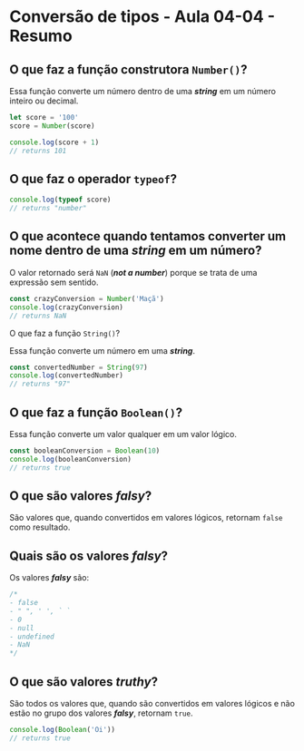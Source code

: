 # Conversão de tipos - Aula 04-04 - Resumo

## O que faz a função construtora `Number()`?

Essa função converte um número dentro de uma ***string*** em um número inteiro ou decimal.

```javascript
let score = '100'
score = Number(score)

console.log(score + 1)
// returns 101
``` 

## O que faz o operador `typeof`?

```javascript
console.log(typeof score)
// returns "number"
```

## O que acontece quando tentamos converter um nome dentro de uma ***string*** em um número?

O valor retornado será `NaN` (***not a number***) porque se trata de uma expressão sem sentido.

```javascript
const crazyConversion = Number('Maçã')
console.log(crazyConversion)
// returns NaN
```

O que faz a função `String()`?

Essa função converte um número em uma ***string***.

```javascript
const convertedNumber = String(97)
console.log(convertedNumber)
// returns "97"
```

## O que faz a função `Boolean()`?

Essa função converte um valor qualquer em um valor lógico.

```javascript
const booleanConversion = Boolean(10)
console.log(booleanConversion)
// returns true
```

## O que são valores ***falsy***?

São valores que, quando convertidos em valores lógicos, retornam `false` como resultado.

## Quais são os valores ***falsy***?

Os valores ***falsy*** são:

```javascript
/*
- false
- " ", ' ', ` `
- 0
- null
- undefined
- NaN
*/
```

## O que são valores ***truthy***?

São todos os valores que, quando são convertidos em valores lógicos e não estão no grupo dos valores ***falsy***, retornam `true`.

```javascript
console.log(Boolean('Oi'))
// returns true
```